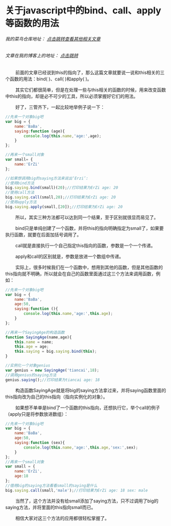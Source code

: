 # 关于javascript中的bind、call、apply等函数的用法
###### 我的菜鸟仓库地址： [点击跳转查看其他相关文章](https://github.com/ershing/RookieAngle "菜鸟仓库")
###### 文章在我的博客上的地址： [点击跳转](http://www.ershing.cn/javascript-bind-call-apply/ "点击我")

        前面的文章已经说到this的指向了，那么这篇文章就要说一说和this相关的三个函数的用法：bind( )、call( )和apply( )。

        其实它们都很简单，但是在处理一些与this相关的函数的时候，用来改变函数中this的指向，却是必不可少的工具，所以必须掌握好它们的用法。

        好了，三管齐下，一起比较地举例子说一下：
```javascript
//先来一个对象big吧
var big = {
    name:'BaBa',
    saying:function (age){
        console.log(this.name,'age:',age);
    }
};

//再来一个small对象
var small= {
    name:'ErZi'
};

//如果想调用big的saying方法来说出‘Erzi’:
//使用bind方法
big.saying.bind(small)(20);//打印结果为ErZi age: 20
//使用call方法
big.saying.call(small,20);//打印结果为ErZi age: 20
//使用apply方法
big.saying.apply(small,[20]);//打印结果为ErZi age: 20
```
        所以，其实三种方法都可以达到同一个结果，至于区别就很显而易见了。

        bind只是单纯创建了一个函数，并将this的指向明确指定为small了，如果要执行函数，就要在后面加括号调用了。

        call就是直接执行一个自己指定this指向的函数，参数是一个一个传递。

        apply和call的区别就是，参数是放进一个数组中传递。

        实际上，很多时候我们在一个函数中，想用到其他的函数，但是其他函数的this指向就不明确，所以就会在自己的函数里面通过这三个方法来调用函数，例如：
```javascript
//先来一个对象big吧
var big = {
    name:'BaBa',
    age:50,
    saying:function (){
        console.log(this.name,'age:',this.age);
    }
};

//再来一个SayingAge的构造函数
function SayingAge(name,age){
    this.name = name;
    this.age = age;
    this.saying = big.saying.bind(this);
}

//实例化一个对象genius
var genius = new SayingAge('tiancai',18);
//调用genius的saying方法
genius.saying();//打印结果为tiancai age: 18
```
        构造函数SayingAge就是将big的saying方法拿过来，并将saying函数里面的this指向改为自己的this指向（指向实例化的对象）。

        如果想不单单是bind了一个函数的this指向，还想执行它，举个call的例子（apply只是将参数放进数组）：
```javascript
//先来一个对象big吧
var big = {
    name:'BaBa',
    age:50,
    saying:function (sex){
        console.log(this.name,'age:',this.age,'sex:',sex);
    }
};
//再来一个small对象
var small = {
    name:'ErZi',
    age:18
};
//借用big的saying方法看看small的saying是什么
big.saying.call(small,'male');//打印结果为ErZi age: 18 sex: male
```
        当然了，这个方法并没有给small添加了saying方法，只不过调用了big的saying方法，并将里面的this指向small而已。

        相信大家对这三个方法的应用都很轻松掌握了。
